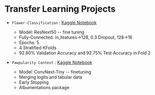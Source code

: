 # **Transfer Learning Projects**

- `Flower-Classification` : [Kaggle Notebook](https://www.kaggle.com/shreydan/resnet50-pytorch-lightning-kfolds)
  - Model: ResNext50 -- fine tuning
  - Fully-Connected: in_features->128, 0.3 Dropout, 128->16
  - Epochs: 5
  - 4 Stratified KFolds
  - 92.80% Validation Accuracy and 92.75% Test Accuracy in Fold 2

- `Pawpularity Contest` : [Kaggle Notebook](https://www.kaggle.com/code/shreydan/convnext-tiny-lightning-timm)
  - Model: ConvNext-Tiny -- finetuning
  - Merging logits and tabular data
  - Early Stopping
  - Albumentations package
